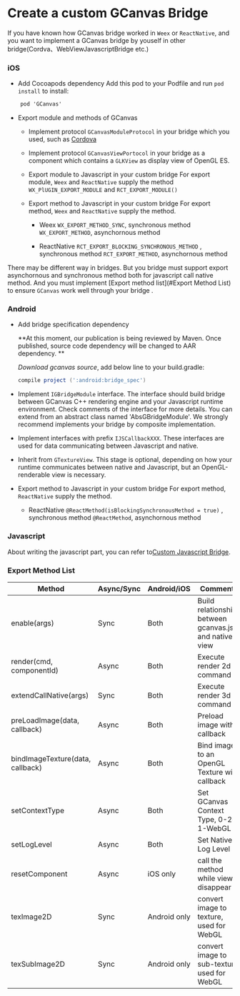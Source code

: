 # Create a custom GCanvas Bridge

If you have known how GCanvas bridge worked in `Weex` or `ReactNative`, and you want to implement a GCanvas bridge by youself in other bridge(Cordva、WebViewJavascriptBridge etc.)

### iOS
- Add Cocoapods dependency
  Add this pod to your Podfile and run `pod install` to install:
```objective-c
	pod 'GCanvas'
```

-  Export module and methods of GCanvas
   * Implement  protocol `GCanvasModuleProtocol`  in your bridge which you used, such as [Cordova](https://cordova.apache.org/)
   * Implement protocol `GCanvasViewPortocol` in your bridge as a component which contains a `GLKView` as display view of OpenGL ES.
   * Export module to Javascript in your custom bridge
      For export module, `Weex` and `ReactNative` supply the method `WX_PlUGIN_EXPORT_MODULE` and `RCT_EXPORT_MODULE()`

   * Export method to Javascript in your custom bridge
      For export method, `Weex` and `ReactNative` supply the method.
     * Weex
       `WX_EXPORT_METHOD_SYNC`, synchronous method
        `WX_EXPORT_METHOD`, asynchornous method

     * ReactNative
       `RCT_EXPORT_BLOCKING_SYNCHRONOUS_METHOD` , synchronous method
       `RCT_EXPORT_METHOD`,  asynchornous method

There may be different way in bridges. But you bridge must support export asynchornous and synchronous method both for javascript call native method. And you must implement [Export method list](#Export Method List)  to ensure `GCanvas` work well through your bridge .

### Android

* Add bridge specification dependency

  **At this moment, our publication is being reviewed by Maven. Once published, source code dependency will be changed to AAR dependency. **

  *Download gcanvas source*, add below line to your build.gradle:

  ```groovy
  compile project (':android:bridge_spec')
  ```

* Implement `IGBridgeModule` interface. The interface should build bridge between GCanvas C++ rendering engine and your Javascript runtime environment. Check comments of the interface for more details. You can extend from an abstract class named 'AbsGBridgeModule'. We strongly recommend implements your bridge by composite implementation.
* Implement interfaces with prefix `IJSCallbackXXX`. These interfaces are used for data communicating between Javascript and native.
* Inherit from `GTextureView`. This stage is optional, depending on how your runtime communicates between native and Javascript, but an OpenGL-renderable view is necessary.
* Export method to Javascript in your custom bridge
   For export method, `ReactNative` supply the method.
  * ReactNative
    `@ReactMethod(isBlockingSynchronousMethod = true)` , synchronous method
    `@ReactMethod`,  asynchornous method

### Javascript
About writing the javascript part, you can refer to[Custom Javascript Bridge](./docs/Guide_JS_Use.md).

### Export Method List
| Method                           | Async/Sync | Android/iOS  | Comments                                 |
| -------------------------------- | ---------- | ------------ | ---------------------------------------- |
| enable(args)                     | Sync       | Both         | Build relationships between gcanvas.js and native view |
| render(cmd, componentId)         | Async      | Both         | Execute render 2d command                |
| extendCallNative(args)           | Sync       | Both         | Execute render 3d command                |
| preLoadImage(data, callback)     | Async      | Both         | Preload image with callback              |
| bindImageTexture(data, callback) | Async      | Both         | Bind image to an OpenGL Texture with callback |
| setContextType                   | Async      | Both         | Set GCanvas Context Type, 0-2d, 1-WebGL  |
| setLogLevel                      | Async      | Both         | Set Native Log Level                     |
| resetComponent                   | Async      | iOS only     | call the method while view disappear     |
| texImage2D                       | Sync       | Android only | convert image to texture, used for WebGL |
| texSubImage2D                    | Sync       | Android only | convert image to sub-texture, used for WebGL |
